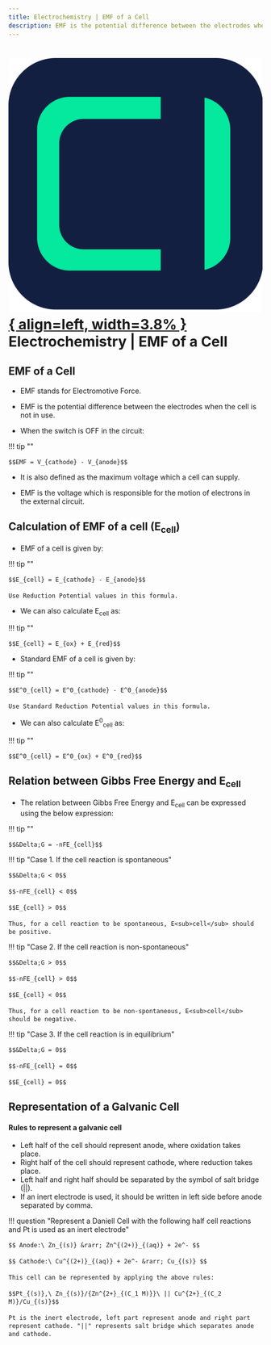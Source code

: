 ```yaml
---
title: Electrochemistry | EMF of a Cell
description: EMF is the potential difference between the electrodes when the cell is not in use.
---
```


# [![ChemistryEdu Logo](../../images/favicon.svg){ align=left, width=3.8% }](../../index.md)  Electrochemistry | EMF of a Cell

## EMF of a Cell

* EMF stands for Electromotive Force.

* EMF is the potential difference between the electrodes when the cell is not in use.

* When the switch is OFF in the circuit:

!!! tip ""

    $$EMF = V_{cathode} - V_{anode}$$

* It is also defined as the maximum voltage which a cell can supply.

* EMF is the voltage which is responsible for the motion of electrons in the external circuit.

## Calculation of EMF of a cell (E<sub>cell</sub>)

* EMF of a cell is given by:

!!! tip ""

    $$E_{cell} = E_{cathode} - E_{anode}$$

    Use Reduction Potential values in this formula.

* We can also calculate E<sub>cell</sub> as:

!!! tip ""

    $$E_{cell} = E_{ox} + E_{red}$$

* Standard EMF of a cell is given by:

!!! tip ""

    $$E^0_{cell} = E^0_{cathode} - E^0_{anode}$$

    Use Standard Reduction Potential values in this formula.

* We can also calculate E<sup>0</sup><sub>cell</sub> as:

!!! tip ""

    $$E^0_{cell} = E^0_{ox} + E^0_{red}$$

## Relation between Gibbs Free Energy and E<sub>cell</sub>

* The relation between Gibbs Free Energy and E<sub>cell</sub> can be expressed using the below expression:

!!! tip ""

    $$&Delta;G = -nFE_{cell}$$

!!! tip "Case 1. If the cell reaction is spontaneous"

    $$&Delta;G < 0$$

    $$-nFE_{cell} < 0$$

    $$E_{cell} > 0$$

    Thus, for a cell reaction to be spontaneous, E<sub>cell</sub> should be positive.

!!! tip "Case 2. If the cell reaction is non-spontaneous"

    $$&Delta;G > 0$$

    $$-nFE_{cell} > 0$$

    $$E_{cell} < 0$$

    Thus, for a cell reaction to be non-spontaneous, E<sub>cell</sub> should be negative.

!!! tip "Case 3. If the cell reaction is in equilibrium"

    $$&Delta;G = 0$$

    $$-nFE_{cell} = 0$$

    $$E_{cell} = 0$$

## Representation of a Galvanic Cell

#### Rules to represent a galvanic cell

* Left half of the cell should represent anode, where oxidation takes place.
* Right half of the cell should represent cathode, where reduction takes place.
* Left half and right half should be separated by the symbol of salt bridge (||).
* If an inert electrode is used, it should be written in left side before anode separated by comma.

!!! question "Represent a Daniell Cell with the following half cell reactions and Pt is used as an inert electrode"

    $$ Anode:\ Zn_{(s)} &rarr; Zn^{(2+)}_{(aq)} + 2e^- $$

    $$ Cathode:\ Cu^{(2+)}_{(aq)} + 2e^- &rarr; Cu_{(s)} $$

    This cell can be represented by applying the above rules:

    $$Pt_{(s)},\ Zn_{(s)}/{Zn^{2+}_{(C_1 M)}}\ || Cu^{2+}_{(C_2 M)}/Cu_{(s)}$$

    Pt is the inert electrode, left part represent anode and right part represent cathode. "||" represents salt bridge which separates anode and cathode.
